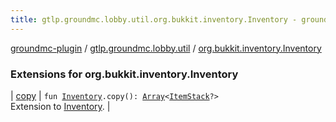 ```yaml
---
title: gtlp.groundmc.lobby.util.org.bukkit.inventory.Inventory - groundmc-plugin
---
```


[groundmc-plugin](../../index.html) / [gtlp.groundmc.lobby.util](../index.html) / [org.bukkit.inventory.Inventory](.)

### Extensions for org.bukkit.inventory.Inventory

| [copy](copy.html) | `fun `[`Inventory`](https://hub.spigotmc.org/javadocs/spigot/org/bukkit/inventory/Inventory.html)`.copy(): `[`Array`](https://kotlinlang.org/api/latest/jvm/stdlib/kotlin/-array/index.html)`<`[`ItemStack`](https://hub.spigotmc.org/javadocs/spigot/org/bukkit/inventory/ItemStack.html)`?>`<br>Extension to [Inventory](https://hub.spigotmc.org/javadocs/spigot/org/bukkit/inventory/Inventory.html). |

